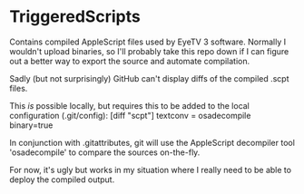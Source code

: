 TriggeredScripts
================

Contains compiled AppleScript files used by EyeTV 3 software. Normally I wouldn't upload binaries, so I'll probably take this repo down if I can figure out a better way to export the source and automate compilation.

Sadly (but not surprisingly) GitHub can't display diffs of the compiled .scpt files.

This _is_ possible locally, but requires this to be added to the local configuration (.git/config):
[diff "scpt"]
  textconv = osadecompile
  binary=true

In conjunction with .gitattributes, git will use the AppleScript decompiler tool 'osadecompile' to compare the sources on-the-fly.

For now, it's ugly but works in my situation where I really need to be able to deploy the compiled output.
